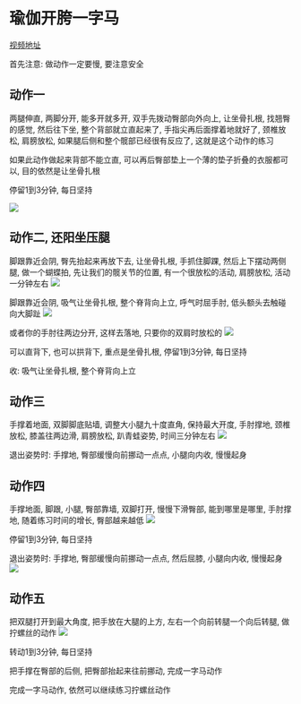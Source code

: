 # 瑜伽开胯一字马

[视频地址](https://www.bilibili.com/video/BV1vx4y1a7Ei/?spm_id_from=333.1387.favlist.content.click&vd_source=d4aed7fc2160657ad923be37001c1c91)

首先注意: 做动作一定要慢, 要注意安全

## 动作一

两腿伸直, 两脚分开, 能多开就多开, 双手先拨动臀部向外向上, 让坐骨扎根, 找翘臀的感觉, 然后往下坐, 整个背部就立直起来了, 手指尖再后面撑着地就好了, 颈椎放松, 肩膀放松, 如果腿后侧和整个髋部已经很有反应了, 这就是这个动作的练习

如果此动作做起来背部不能立直, 可以再后臀部垫上一个薄的垫子折叠的衣服都可以, 目的依然是让坐骨扎根

停留1到3分钟, 每日坚持

![](http://localhost:17001/Projects/YogaOneHorse/2025-10-09-10-31-02.png)

## 动作二, 还阳坐压腿

脚跟靠近会阴, 臀先抬起来再放下去, 让坐骨扎根, 手抓住脚踝, 然后上下摆动两侧腿, 做一个蝴蝶拍, 先让我们的髋关节的位置, 有一个很放松的活动, 肩膀放松, 活动一分钟左右
![](http://localhost:17001/Projects/YogaOneHorse/2025-10-09-10-38-30.png)

脚跟靠近会阴, 吸气让坐骨扎根, 整个脊背向上立, 呼气时屈手肘, 低头额头去触碰向大脚趾
![](http://localhost:17001/Projects/YogaOneHorse/2025-10-09-10-41-37.png)

或者你的手肘往两边分开, 这样去落地, 只要你的双肩时放松的
![](http://localhost:17001/Projects/YogaOneHorse/2025-10-09-10-41-54.png)

可以直背下, 也可以拱背下, 重点是坐骨扎根, 停留1到3分钟, 每日坚持

收: 吸气让坐骨扎根, 整个脊背向上立

## 动作三

手撑着地面, 双脚脚底贴墙, 调整大小腿九十度直角, 保持最大开度, 手肘撑地, 颈椎放松, 膝盖往两边滑, 肩膀放松, 趴青蛙姿势, 时间三分钟左右
![](http://localhost:17001/Projects/YogaOneHorse/2025-10-09-13-48-46.png)

退出姿势时: 手撑地, 臀部缓慢向前挪动一点点, 小腿向内收, 慢慢起身

## 动作四

手撑地面, 脚跟, 小腿, 臀部靠墙, 双脚打开, 慢慢下滑臀部, 能到哪里是哪里, 手肘撑地, 随着练习时间的增长, 臀部越来越低
![](http://localhost:17001/Projects/YogaOneHorse/2025-10-09-13-55-01.png)

停留1到3分钟, 每日坚持

退出姿势时: 手撑地, 臀部缓慢向前挪动一点点, 然后屈膝, 小腿向内收, 慢慢起身
![](http://localhost:17001/Projects/YogaOneHorse/2025-10-09-13-56-27.png)

## 动作五

把双腿打开到最大角度, 把手放在大腿的上方, 左右一个向前转腿一个向后转腿, 做拧螺丝的动作
![](http://localhost:17001/Projects/YogaOneHorse/2025-10-09-14-01-50.png)

转动1到3分钟, 每日坚持

把手撑在臀部的后侧, 把臀部抬起来往前挪动, 完成一字马动作

完成一字马动作, 依然可以继续练习拧螺丝动作
